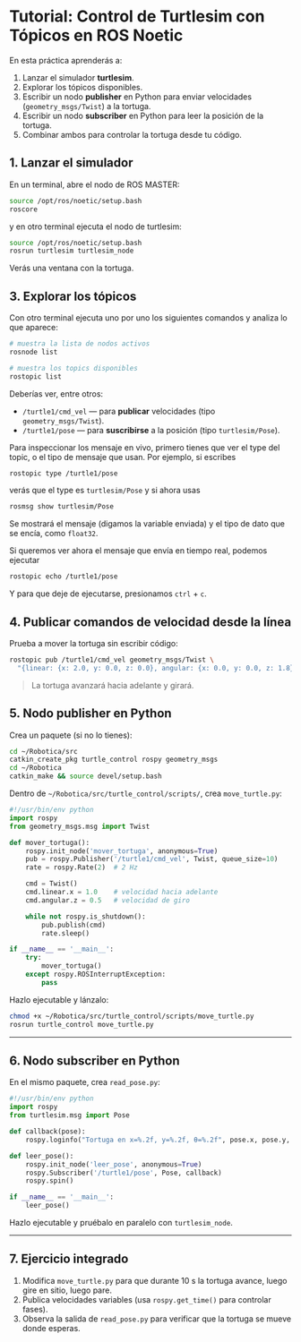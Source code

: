 # Tutorial: Control de **Turtlesim** con Tópicos en ROS Noetic

En esta práctica aprenderás a:

1. Lanzar el simulador **turtlesim**.  
2. Explorar los tópicos disponibles.  
3. Escribir un nodo **publisher** en Python para enviar velocidades (`geometry_msgs/Twist`) a la tortuga.  
4. Escribir un nodo **subscriber** en Python para leer la posición de la tortuga.  
5. Combinar ambos para controlar la tortuga desde tu código.

## 1. Lanzar el simulador

En un terminal, abre el nodo de ROS MASTER:

```bash
source /opt/ros/noetic/setup.bash
roscore
```

y en otro terminal ejecuta el nodo de turtlesim:

```bash
source /opt/ros/noetic/setup.bash
rosrun turtlesim turtlesim_node
```

Verás una ventana con la tortuga.

## 3. Explorar los tópicos

Con otro terminal ejecuta uno por uno los siguientes comandos y analiza lo que aparece:

```bash
# muestra la lista de nodos activos
rosnode list
```
```bash
# muestra los topics disponibles
rostopic list
```
Deberías ver, entre otros:

* `/turtle1/cmd_vel` — para **publicar** velocidades (tipo `geometry_msgs/Twist`).
* `/turtle1/pose`    — para **suscribirse** a la posición (tipo `turtlesim/Pose`).

Para inspeccionar los mensaje en vivo, primero tienes que ver el type del topic, o el tipo de mensaje que usan. Por ejemplo, si escribes

```bash
rostopic type /turtle1/pose
```

verás que el type es `turtlesim/Pose` y si ahora usas

```bash
rosmsg show turtlesim/Pose
```

Se mostrará el mensaje (digamos la variable enviada) y el tipo de dato que se encía, como `float32`.

Si queremos ver ahora el mensaje que envía en tiempo real, podemos ejecutar

```bash
rostopic echo /turtle1/pose
```

Y para que deje de ejecutarse, presionamos `ctrl` + `c`.

## 4. Publicar comandos de velocidad desde la línea

Prueba a mover la tortuga sin escribir código:

```bash
rostopic pub /turtle1/cmd_vel geometry_msgs/Twist \
  "{linear: {x: 2.0, y: 0.0, z: 0.0}, angular: {x: 0.0, y: 0.0, z: 1.8}}"
```

> La tortuga avanzará hacia adelante y girará.

## 5. Nodo **publisher** en Python

Crea un paquete (si no lo tienes):

```bash
cd ~/Robotica/src
catkin_create_pkg turtle_control rospy geometry_msgs
cd ~/Robotica
catkin_make && source devel/setup.bash
```

Dentro de `~/Robotica/src/turtle_control/scripts/`, crea `move_turtle.py`:

```python
#!/usr/bin/env python
import rospy
from geometry_msgs.msg import Twist

def mover_tortuga():
    rospy.init_node('mover_tortuga', anonymous=True)
    pub = rospy.Publisher('/turtle1/cmd_vel', Twist, queue_size=10)
    rate = rospy.Rate(2)  # 2 Hz

    cmd = Twist()
    cmd.linear.x = 1.0    # velocidad hacia adelante
    cmd.angular.z = 0.5   # velocidad de giro

    while not rospy.is_shutdown():
        pub.publish(cmd)
        rate.sleep()

if __name__ == '__main__':
    try:
        mover_tortuga()
    except rospy.ROSInterruptException:
        pass
```

Hazlo ejecutable y lánzalo:

```bash
chmod +x ~/Robotica/src/turtle_control/scripts/move_turtle.py
rosrun turtle_control move_turtle.py
```

---

## 6. Nodo **subscriber** en Python

En el mismo paquete, crea `read_pose.py`:

```python
#!/usr/bin/env python
import rospy
from turtlesim.msg import Pose

def callback(pose):
    rospy.loginfo("Tortuga en x=%.2f, y=%.2f, θ=%.2f", pose.x, pose.y, pose.theta)

def leer_pose():
    rospy.init_node('leer_pose', anonymous=True)
    rospy.Subscriber('/turtle1/pose', Pose, callback)
    rospy.spin()

if __name__ == '__main__':
    leer_pose()
```

Hazlo ejecutable y pruébalo en paralelo con `turtlesim_node`.

---

## 7. Ejercicio integrado

1. Modifica `move_turtle.py` para que durante 10 s la tortuga avance, luego gire en sitio, luego pare.
2. Publica velocidades variables (usa `rospy.get_time()` para controlar fases).
3. Observa la salida de `read_pose.py` para verificar que la tortuga se mueve donde esperas.
